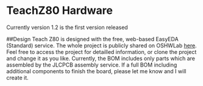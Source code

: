 # TeachZ80 Hardware

Currently version 1.2 is the first version released

##Design
Teach Z80 is designed with the free, web-based EasyEDA (Standard) service. The whole project is publicly shared on OSHWLab [here](https://www.google.com](https://oshwlab.com/luethich80/pb-z80)https://oshwlab.com/luethich80/pb-z80). Feel free to access the project for detailled information, or clone the project and change it as you like.
Currently, the BOM includes only parts which are assembled by the JLCPCB assembly service. If a full BOM including additional components to finish the board, please let me know and I will create it.

